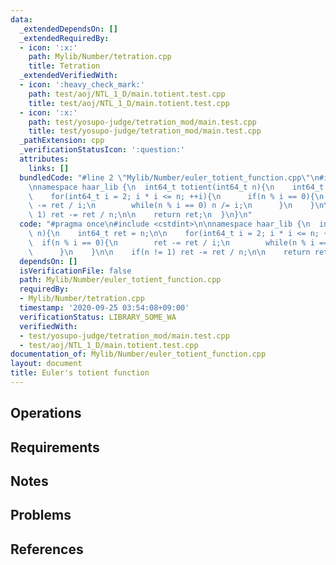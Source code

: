 ```yaml
---
data:
  _extendedDependsOn: []
  _extendedRequiredBy:
  - icon: ':x:'
    path: Mylib/Number/tetration.cpp
    title: Tetration
  _extendedVerifiedWith:
  - icon: ':heavy_check_mark:'
    path: test/aoj/NTL_1_D/main.totient.test.cpp
    title: test/aoj/NTL_1_D/main.totient.test.cpp
  - icon: ':x:'
    path: test/yosupo-judge/tetration_mod/main.test.cpp
    title: test/yosupo-judge/tetration_mod/main.test.cpp
  _pathExtension: cpp
  _verificationStatusIcon: ':question:'
  attributes:
    links: []
  bundledCode: "#line 2 \"Mylib/Number/euler_totient_function.cpp\"\n#include <cstdint>\n\
    \nnamespace haar_lib {\n  int64_t totient(int64_t n){\n    int64_t ret = n;\n\n\
    \    for(int64_t i = 2; i * i <= n; ++i){\n      if(n % i == 0){\n        ret\
    \ -= ret / i;\n        while(n % i == 0) n /= i;\n      }\n    }\n\n    if(n !=\
    \ 1) ret -= ret / n;\n\n    return ret;\n  }\n}\n"
  code: "#pragma once\n#include <cstdint>\n\nnamespace haar_lib {\n  int64_t totient(int64_t\
    \ n){\n    int64_t ret = n;\n\n    for(int64_t i = 2; i * i <= n; ++i){\n    \
    \  if(n % i == 0){\n        ret -= ret / i;\n        while(n % i == 0) n /= i;\n\
    \      }\n    }\n\n    if(n != 1) ret -= ret / n;\n\n    return ret;\n  }\n}\n"
  dependsOn: []
  isVerificationFile: false
  path: Mylib/Number/euler_totient_function.cpp
  requiredBy:
  - Mylib/Number/tetration.cpp
  timestamp: '2020-09-25 03:54:08+09:00'
  verificationStatus: LIBRARY_SOME_WA
  verifiedWith:
  - test/yosupo-judge/tetration_mod/main.test.cpp
  - test/aoj/NTL_1_D/main.totient.test.cpp
documentation_of: Mylib/Number/euler_totient_function.cpp
layout: document
title: Euler's totient function
---
```


## Operations

## Requirements

## Notes

## Problems

## References
